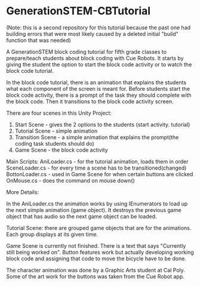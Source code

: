 # GenerationSTEM-CBTutorial

(Note: this is a second repository for this tutorial because the past one had building errors that were most likely caused by a deleted initial "build" function that was needed)

A GenerationSTEM block coding tutorial for fifth grade classes to prepare/teach students about block coding with Cue Robots. It starts by giving the student the option to start the block code activity or to watch the block code tutorial.

In the block code tutorial, there is an animation that explains the students what each component of the screen is meant for. Before students start the block code activity, there is a prompt of the task they should complete with the block code. Then it transitions to the block code activity screen.

There are four scenes in this Unity Project:

1. Start Scene - gives the 2 options to the students (start activity. tutorial)
2. Tutorial Scene - simple animation
3. Transition Scene - a simple animation that explains the prompt(the coding task students should do)
4. Game Scene - the block code activity

Main Scripts:
AniLoader.cs - for the tutorial animation, loads them in order 
SceneLoader.cs - for every time a scene has to be transitioned(changed)
BottonLoader.cs - used in Game Scene for when certain buttons are clicked
OnMouse.cs - does the command on mouse down()

More Details:

In the AniLoader.cs the animation works by using IEnumerators to load up the next simple animation (game object). It destroys the previous game object that has audio so the next game object can be loaded.

Tutorial Scene: there are grouped game objects that are for the animations. Each group displays at its given time.

Game Scene is currently not finished. There is a text that says "Currently still being worked on". Button features work but actually developing working block code and assigning that code to move the bicycle have to be done.

The character animation was done by a Graphic Arts student at Cal Poly.
Some of the art work for the buttons was taken from the Cue Robot app.

